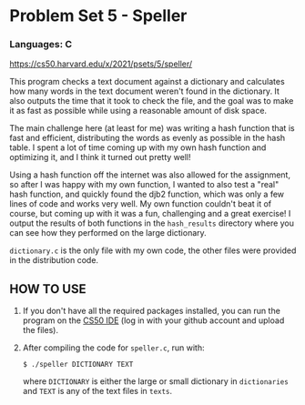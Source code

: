 # Problem Set 5 - Speller
### Languages: C

https://cs50.harvard.edu/x/2021/psets/5/speller/

This program checks a text document against a dictionary and calculates how many words in the text document weren't found in the dictionary. It also outputs the time that it took to check the file, and the goal was to make it as fast as possible while using a reasonable amount of disk space.

The main challenge here (at least for me) was writing a hash function that is fast and efficient, distributing the words as evenly as possible in the hash table. I spent a lot of time coming up with my own hash function and optimizing it, and I think it turned out pretty well!

Using a hash function off the internet was also allowed for the assignment, so after I was happy with my own function, I wanted to also test a "real" hash function, and quickly found the djb2 function, which was only a few lines of code and works very well. My own function couldn't beat it of course, but coming up with it was a fun, challenging and a great exercise! I output the results of both functions in the `hash_results` directory where you can see how they performed on the large dictionary.

`dictionary.c` is the only file with my own code, the other files were provided in the distribution code.

## HOW TO USE

1. If you don't have all the required packages installed, you can run the program on the [CS50 IDE](https://ide.cs50.io) (log in with your github account and upload the files).

1. After compiling the code for `speller.c`, run with:
    ```
    $ ./speller DICTIONARY TEXT
    ```
    where `DICTIONARY` is either the large or small dictionary in `dictionaries` and `TEXT` is any of the text files in `texts`.
